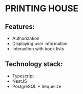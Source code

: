 # PRINTING HOUSE

## Features:
*  Authorization
*  Displaying user information
*  Interaction with book lists

## Technology stack:
*  Typescript
*  NestJS
*  PostgreSQL + Sequelize

